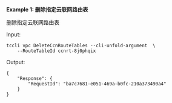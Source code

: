 **Example 1: 删除指定云联网路由表**

删除指定云联网路由表

Input: 

```
tccli vpc DeleteCcnRouteTables --cli-unfold-argument  \
    --RouteTableId ccnrt-8j0phqix
```

Output: 
```
{
    "Response": {
        "RequestId": "ba7c7681-e051-469a-b0fc-210a373490a4"
    }
}
```

